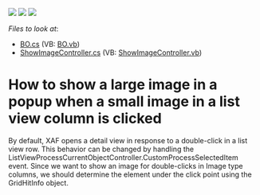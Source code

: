 <!-- default badges list -->
![](https://img.shields.io/endpoint?url=https://codecentral.devexpress.com/api/v1/VersionRange/128593431/11.1.4%2B)
[![](https://img.shields.io/badge/Open_in_DevExpress_Support_Center-FF7200?style=flat-square&logo=DevExpress&logoColor=white)](https://supportcenter.devexpress.com/ticket/details/E2828)
[![](https://img.shields.io/badge/📖_How_to_use_DevExpress_Examples-e9f6fc?style=flat-square)](https://docs.devexpress.com/GeneralInformation/403183)
<!-- default badges end -->
<!-- default file list -->
*Files to look at*:

* [BO.cs](./CS/Solution15.Module.Win/BO.cs) (VB: [BO.vb](./VB/Solution15.Module.Win/BO.vb))
* [ShowImageController.cs](./CS/Solution15.Module.Win/ShowImageController.cs) (VB: [ShowImageController.vb](./VB/Solution15.Module.Win/ShowImageController.vb))
<!-- default file list end -->
# How to show a large image in a popup when a small image in a list view column is clicked


<p>By default, XAF opens a detail view in response to a double-click in a list view row.  This behavior can be changed by handling the ListViewProcessCurrentObjectController.CustomProcessSelectedItem event. Since we want to show an image for double-clicks in Image type columns, we should determine the element under the click point using the GridHitInfo object.</p>

<br/>



